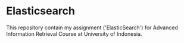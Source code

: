 # Elasticsearch
This repository contain my assignment ('ElasticSearch') for Advanced Information Retrieval Course at University of Indonesia.
